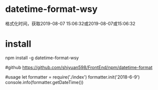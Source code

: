 # datetime-format-wsy
格式化时间，获取2019-08-07 15:06:32或2019-08-07或15:06:32

# install
npm install -g datetime-format-wsy

#github
https://github.com/shiyuan598/FrontEnd/npm/datetime-format

#usage
let formatter = require('./index')
formatter.init('2018-6-9')
console.info(formatter.getDateTime())
